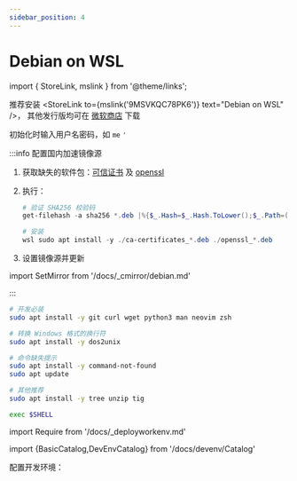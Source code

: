 ```yaml
---
sidebar_position: 4
---
```


# Debian on WSL

import { StoreLink, mslink } from '@theme/links';

推荐安装 <StoreLink to={mslink('9MSVKQC78PK6')} text="Debian on WSL" />，
其他发行版均可在 <a href="https://aka.ms/wslstore">微软商店</a> 下载

初始化时输入用户名密码，如 `me` `'`

:::info 配置国内加速镜像源

1. 获取缺失的软件包：[可信证书](https://packages.debian.org/stable/all/ca-certificates/download)
   及 [openssl](https://packages.debian.org/stable/amd64/openssl/download)
2. 执行：

   ```powershell
   # 验证 SHA256 校验码
   get-filehash -a sha256 *.deb |%{$_.Hash=$_.Hash.ToLower();$_.Path=(ls $_.Path).Name;;$_}| fl path,hash

   # 安装
   wsl sudo apt install -y ./ca-certificates_*.deb ./openssl_*.deb
   ```

3. 设置镜像源并更新

import SetMirror from '/docs/\_cmirror/debian.md'

<SetMirror />

:::

```bash
# 开发必装
sudo apt install -y git curl wget python3 man neovim zsh

# 转换 Windows 格式的换行符
sudo apt install -y dos2unix

# 命令缺失提示
sudo apt install -y command-not-found
sudo apt update

# 其他推荐
sudo apt install -y tree unzip tig

exec $SHELL
```

import Require from '/docs/\_deployworkenv.md'

<Require />

import {BasicCatalog,DevEnvCatalog} from '/docs/devenv/Catalog'

配置开发环境：

<BasicCatalog />

<DevEnvCatalog />

